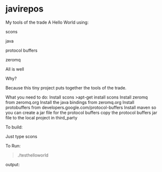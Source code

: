 # javirepos
My tools of the trade
A Hello World using:

scons

java

protocol buffers

zeromq

All is well

Why?

Because this tiny project puts together the tools of the trade.

What you need to do:
Install scons >apt-get install scons
Install zeromq from  zeromq.org
Install the java bindings from zeromq.org
Install protobuffers from developers.google.com/protocol-buffers
Install maven so you can create a jar file for the protocol buffers
copy the protocol buffers jar file to the local project in third_party

To build:

Just type scons

To Run:

>./testhelloworld

output:
